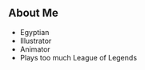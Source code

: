 ## About Me
- Egyptian
- Illustrator
- Animator
- Plays too much League of Legends
<!---
Leopotion3/Leopotion3 is a ✨ special ✨ repository because its `README.md` (this file) appears on your GitHub profile.
You can click the Preview link to take a look at your changes.
--->
